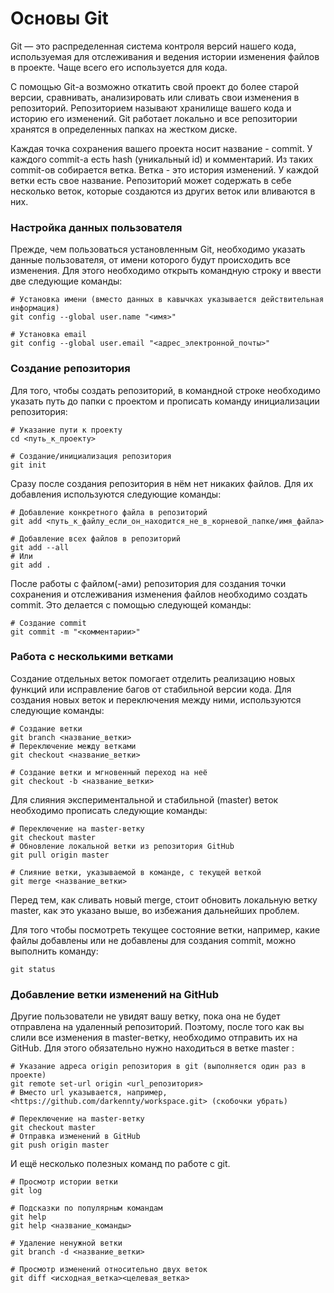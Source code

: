 Основы Git
==========

Git — это распределенная система контроля версий нашего кода, используемая для отслеживания и ведения истории изменения файлов в проекте. Чаще всего его используется для кода.

С помощью Git-a возможно откатить свой проект до более старой версии, сравнивать, анализировать или сливать свои изменения в репозиторий. Репозиторием называют хранилище вашего кода и историю его изменений. Git работает локально и все репозитории хранятся в определенных папках на жестком диске.

Каждая точка сохранения вашего проекта носит название - commit. У каждого commit-a есть hash (уникальный id) и комментарий. Из таких commit-ов собирается ветка. Ветка - это история изменений. У каждой ветки есть свое название. Репозиторий может содержать в себе несколько веток, которые создаются из других веток или вливаются в них.

### Настройка данных пользователя

Прежде, чем пользоваться установленным Git, необходимо указать данные пользователя, от имени которого будут происходить все изменения. Для этого необходимо открыть командную строку и ввести две следующие команды:

```
# Установка имени (вместо данных в кавычках указывается действительная информация)
git config --global user.name "<имя>"

# Установка email
git config --global user.email "<адрес_электронной_почты>"
```

### Создание репозитория

Для того, чтобы создать репозиторий, в командной строке необходимо указать путь до папки с проектом и прописать команду инициализации репозитория:

```
# Указание пути к проекту
cd <путь_к_проекту>

# Создание/инициализация репозитория
git init
```

Сразу после создания репозитория в нём нет никаких файлов. Для их добавления используются следующие команды:

```
# Добавление конкретного файла в репозиторий
git add <путь_к_файлу_если_он_находится_не_в_корневой_папке/имя_файла>

# Добавление всех файлов в репозиторий
git add --all
# Или
git add .
```

После работы с файлом(-ами) репозитория для создания точки сохранения и отслеживания изменения файлов необходимо создать commit. Это делается с помощью следующей команды:

```
# Создание commit
git commit -m "<комментарии>"
```

### Работа с несколькими ветками

Создание отдельных веток помогает отделить реализацию новых функций или исправление багов от стабильной версии кода. Для создания новых веток и переключения между ними, используются следующие команды:

```
# Создание ветки
git branch <название_ветки>
# Переключение между ветками
git checkout <название_ветки>

# Создание ветки и мгновенный переход на неё
git checkout -b <название_ветки>
```

Для слияния экспериментальной и стабильной (master) веток необходимо прописать следующие команды:

```
# Переключение на master-ветку
git checkout master
# Обновление локальной ветки из репозитория GitHub
git pull origin master

# Слияние ветки, указываемой в команде, с текущей веткой
git merge <название_ветки>
```

Перед тем, как сливать новый merge, стоит обновить локальную ветку master, как это указано выше, во избежания дальнейших проблем.

Для того чтобы посмотреть текущее состояние ветки, например, какие файлы добавлены или не добавлены для создания commit, можно выполнить команду:

```
git status
```

### Добавление ветки изменений на GitHub

Другие пользователи не увидят вашу ветку, пока она не будет отправлена на удаленный репозиторий. Поэтому, после того как вы слили все изменения в master-ветку, необходимо отправить их на GitHub. Для этого обязательно нужно находиться в ветке master :

```
# Указание адреса origin репозитория в git (выполняется один раз в проекте)
git remote set-url origin <url_репозитория>
# Вместо url указывается, например, <https://github.com/darkennty/workspace.git> (скобочки убрать)

# Переключение на master-ветку
git checkout master
# Отправка изменений в GitHub
git push origin master
```

И ещё несколько полезных команд по работе с git.

```
# Просмотр истории ветки
git log

# Подсказки по популярным командам
git help
git help <название_команды>

# Удаление ненужной ветки
git branch -d <название_ветки>

# Просмотр изменений относительно двух веток
git diff <исходная_ветка><целевая_ветка>
```